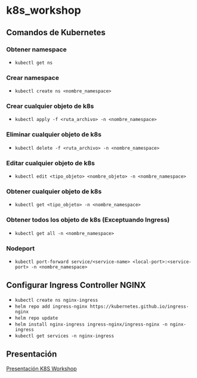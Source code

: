# k8s_workshop

## Comandos de Kubernetes

### Obtener namespace
- `kubectl get ns`

### Crear namespace
- `kubectl create ns <nombre_namespace>`

### Crear cualquier objeto de k8s
- `kubectl apply -f <ruta_archivo> -n <nombre_namespace>`

### Eliminar cualquier objeto de k8s
- `kubectl delete -f <ruta_archivo> -n <nombre_namespace>`

### Editar cualquier objeto de k8s
- `kubectl edit <tipo_objeto> <nombre_objeto> -n <nombre_namespace>`

### Obtener cualquier objeto de k8s
- `kubectl get <tipo_objeto> -n <nombre_namespace>`

### Obtener todos los objeto de k8s (Exceptuando Ingress)
- `kubectl get all -n <nombre_namespace>`

### Nodeport
- `kubectl port-forward service/<service-name> <local-port>:<service-port> -n <nombre_namespace>`

## Configurar Ingress Controller NGINX

- `kubectl create ns nginx-ingress`
- `helm repo add ingress-nginx https://kubernetes.github.io/ingress-nginx`
- `helm repo update`
- `helm install nginx-ingress ingress-nginx/ingress-nginx -n nginx-ingress`
- `kubectl get services -n nginx-ingress`

## Presentación
<a href="https://docs.google.com/presentation/d/1GYPgXNPyRHMKvfbtk1m8o_nLeAChx2gLPd0B5ddcNoE/edit?usp=sharing" title="Presentación K8S Workshop">Presentación K8S Workshop</a>